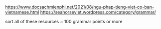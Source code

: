https://www.docsachmienphi.net/2021/08/ngu-phap-tieng-viet-co-ban-vietnamese.html
https://seahorseviet.wordpress.com/category/grammar/

 sort all of these resources ~ 100 grammar points or more